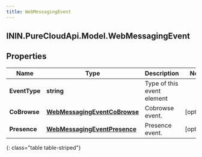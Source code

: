 ```yaml
---
title: WebMessagingEvent
---
```

## ININ.PureCloudApi.Model.WebMessagingEvent

## Properties

|Name | Type | Description | Notes|
|------------ | ------------- | ------------- | -------------|
| **EventType** | **string** | Type of this event element | |
| **CoBrowse** | [**WebMessagingEventCoBrowse**](WebMessagingEventCoBrowse.html) | Cobrowse event. | [optional] |
| **Presence** | [**WebMessagingEventPresence**](WebMessagingEventPresence.html) | Presence event. | [optional] |
{: class="table table-striped"}


